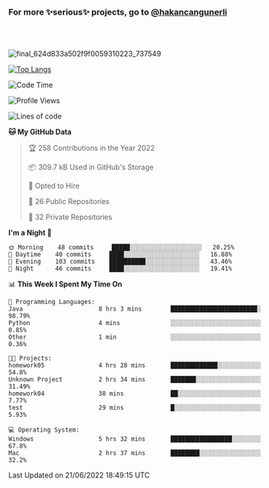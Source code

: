 ### For more ✨serious✨ projects, go to [@hakancangunerli](https://github.com/hakancangunerli)

<br>
<br>


![final_624d833a502f9f0059310223_737549](https://user-images.githubusercontent.com/33205097/161971799-9ce51eed-574a-4cab-ae73-ff67b8fa940f.gif)


[![Top Langs](https://github-readme-stats.vercel.app/api/top-langs/?username=63616e&layout=compact&hide=tex,html,shell,assembly,javascript,C&langs_count=6&exclude_repo=2015-csharp)](https://github.com/anuraghazra/github-readme-stats)


<!--START_SECTION:waka-->
![Code Time](http://img.shields.io/badge/Code%20Time-0%20secs-blue)

![Profile Views](http://img.shields.io/badge/Profile%20Views-0-blue)

![Lines of code](https://img.shields.io/badge/From%20Hello%20World%20I%27ve%20Written-192%20Thousand%20lines%20of%20code-blue)

**🐱 My GitHub Data** 

> 🏆 258 Contributions in the Year 2022
 > 
> 📦 309.7 kB Used in GitHub's Storage 
 > 
> 💼 Opted to Hire
 > 
> 📜 26 Public Repositories 
 > 
> 🔑 32 Private Repositories  
 > 
**I'm a Night 🦉** 

```text
🌞 Morning    48 commits     █████░░░░░░░░░░░░░░░░░░░░   20.25% 
🌆 Daytime    40 commits     ████░░░░░░░░░░░░░░░░░░░░░   16.88% 
🌃 Evening    103 commits    ██████████░░░░░░░░░░░░░░░   43.46% 
🌙 Night      46 commits     ████░░░░░░░░░░░░░░░░░░░░░   19.41%

```


📊 **This Week I Spent My Time On** 

```text
💬 Programming Languages: 
Java                     8 hrs 3 mins        ████████████████████████░   98.79% 
Python                   4 mins              ░░░░░░░░░░░░░░░░░░░░░░░░░   0.85% 
Other                    1 min               ░░░░░░░░░░░░░░░░░░░░░░░░░   0.36%

🐱‍💻 Projects: 
homework05               4 hrs 28 mins       █████████████░░░░░░░░░░░░   54.8% 
Unknown Project          2 hrs 34 mins       ███████░░░░░░░░░░░░░░░░░░   31.49% 
homework04               38 mins             ██░░░░░░░░░░░░░░░░░░░░░░░   7.77% 
test                     29 mins             █░░░░░░░░░░░░░░░░░░░░░░░░   5.93%

💻 Operating System: 
Windows                  5 hrs 32 mins       █████████████████░░░░░░░░   67.8% 
Mac                      2 hrs 37 mins       ████████░░░░░░░░░░░░░░░░░   32.2%

```


 Last Updated on 21/06/2022 18:49:15 UTC
<!--END_SECTION:waka-->



